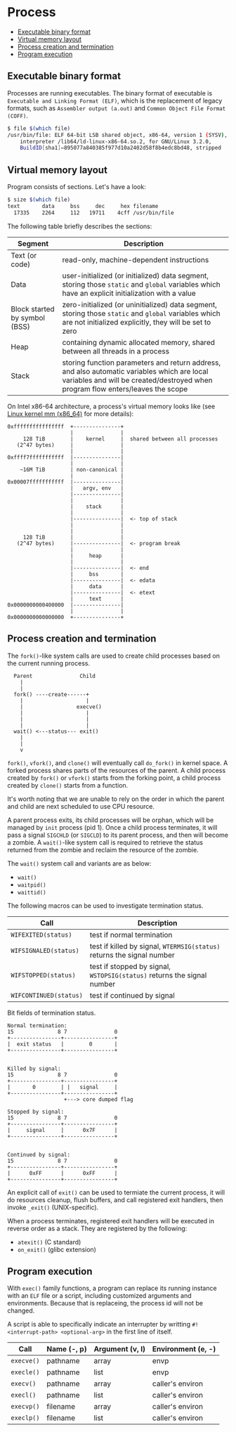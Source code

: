 # Process

- [Executable binary format](#executable-binary-format)
- [Virtual memory layout](#virtual-memory-layout)
- [Process creation and termination](#process-creation-and-termination)
- [Program execution](#program-execution)

## Executable binary format

Processes are running executables. The binary format of executable is `Executable and Linking Format (ELF)`, which is the replacement of legacy formats, such as `Assembler output (a.out)` and `Common Object File Format (COFF)`.

```bash
$ file $(which file)
/usr/bin/file: ELF 64-bit LSB shared object, x86-64, version 1 (SYSV), dynamically linked,
    interpreter /lib64/ld-linux-x86-64.so.2, for GNU/Linux 3.2.0,
    BuildID[sha1]=895077a840385f977d10a2402d58f8b4edc8bd48, stripped
```

## Virtual memory layout

Program consists of sections. Let's have a look:

```bash
$ size $(which file)
text       data     bss     dec     hex filename
  17335    2264     112   19711    4cff /usr/bin/file
```

The following table briefly describes the sections:

| Segment                       | Description                                                                                                                                                                    |
|-------------------------------|--------------------------------------------------------------------------------------------------------------------------------------------------------------------------------|
| Text (or code)                | read-only, machine-dependent instructions                                                                                                                                      |
| Data                          | user-initialized (or initialized) data segment, storing those `static` and `global` variables which have an explicit initialization with a value                               |
| Block started by symbol (BSS) | zero-initialized (or uninitialized) data segment, storing those `static` and `global` variables which are not initialized explicitly, they will be set to zero                 |
| Heap                          | containing dynamic allocated memory, shared between all threads in a process                                                                                                   |
| Stack                         | storing function parameters and return address, and also automatic variables which are local variables and will be created/destroyed when program flow enters/leaves the scope |

On Intel x86-64 architecture, a process's virtual memory looks like (see [Linux kernel mm (x86_64)](https://www.kernel.org/doc/Documentation/x86/x86_64/mm.txt) for more details):

```
0xffffffffffffffff  +---------------+
                    |               |
     128 TiB        |    kernel     |  shared between all processes
   (2^47 bytes)     |               |
                    |               |
0xffff7fffffffffff  |---------------|
                    |               |
    ~16M TiB        | non-canonical |
                    |               |
0x00007fffffffffff  |---------------|
                    |   argv, env   |
                    |---------------|
                    |               |
                    |    stack      |
                    |               |
                    |---------------|  <- top of stack
                    |               |
                    |               |
     128 TiB        |               |
   (2^47 bytes)     |---------------|  <- program break
                    |               |
                    |     heap      |
                    |               |
                    |---------------|  <- end
                    |     bss       |
                    |---------------|  <- edata
                    |     data      |
                    |---------------|  <- etext
                    |     text      |
0x0000000000400000  |---------------|
                    |               |
0x0000000000000000  +---------------+
```

## Process creation and termination

The `fork()`-like system calls are used to create child processes based on the current running process.

```
  Parent               Child
    |
    |
  fork() ----create------+
    |                    |
    |                 execve()
    |                    |
    |                    |
    |                    |
  wait() <---status--- exit()
    |
    |
    v
```

`fork()`, `vfork()`, and `clone()` will eventually call `do_fork()` in kernel space. A forked process shares parts of the resources of the parent. A child process created by `fork()` or `vfork()` starts from the forking point, a child process created by `clone()` starts from a function.

It's worth noting that we are unable to rely on the order in which the parent and child are next scheduled to use CPU resource.

A parent process exits, its child processes will be orphan, which will be managed by `init` process (pid 1). Once a child process terminates, it will pass a signal `SIGCHLD` (or `SIGCLD`) to its parent process, and then will become a zombie. A `wait()`-like system call is required to retrieve the status returned from the zombie and reclaim the resource of the zombie.

The `wait()` system call and variants are as below:

- `wait()`
- `waitpid()`
- `waittid()`

The following macros can be used to investigate termination status.

| Call                   | Description                                                             |
|------------------------|-------------------------------------------------------------------------|
| `WIFEXITED(status)`    | test if normal termination                                              |
| `WIFSIGNALED(status)`  | test if killed by signal, `WTERMSIG(status)` returns the signal number  |
| `WIFSTOPPED(status)`   | test if stopped by signal, `WSTOPSIG(status)` returns the signal number |
| `WIFCONTINUED(status)` | test if continued by signal                                             |

Bit fields of termination status.

```
Normal termination:
15              8 7               0
+----------------+----------------+
|  exit status   |        0       |
+----------------+----------------+


Killed by signal:
15              8 7               0
+----------------+----------------+
|       0        | |   signal     |
+----------------+----------------+
                  +---> core dumped flag

Stopped by signal:
15              8 7               0
+----------------+----------------+
|     signal     |      0x7F      |
+----------------+----------------+


Continued by signal:
15              8 7               0
+----------------+----------------+
|      0xFF      |      0xFF      |
+----------------+----------------+
```

An explicit call of `exit()` can be used to termiate the current process, it will do resources cleanup, flush buffers, and call registered exit handlers, then invoke `_exit()` (UNIX-specific).

When a process terminates, registered exit handlers will be executed in reverse order as a stack. They are registered by the following:

- `atexit()` (C standard)
- `on_exit()` (glibc extension)

## Program execution

With `exec()` family functions, a program can replace its running instance with an `ELF` file or a script, including customized arguments and environments. Because that is replaceing, the process id will not be changed.

A script is able to specifically indicate an interrupter by writting `#!<interrupt-path> <optional-arg>` in the first line of itself.

| Call       | Name (-, p) | Argument (v, l) | Environment (e, -) |
|------------|-------------|-----------------|--------------------|
| `execve()` | pathname    | array           | envp               |
| `execle()` | pathname    | list            | envp               |
| `execv()`  | pathname    | array           | caller's environ   |
| `execl()`  | pathname    | list            | caller's environ   |
| `execvp()` | filename    | array           | caller's environ   |
| `execlp()` | filename    | list            | caller's environ   |
